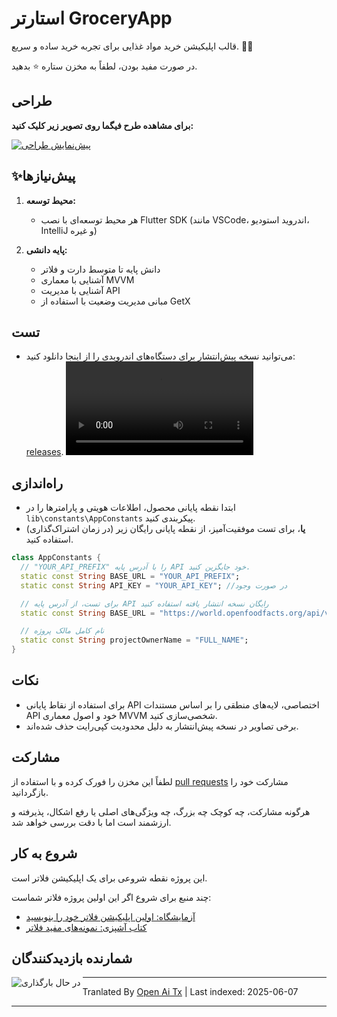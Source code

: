 # استارتر GroceryApp

قالب اپلیکیشن خرید مواد غذایی برای تجربه خرید ساده و سریع. 🛒✨

در صورت مفید بودن، لطفاً به مخزن ستاره ⭐ بدهید.

## طراحی

**برای مشاهده طرح فیگما روی تصویر زیر کلیک کنید:**

[![پیش‌نمایش طراحی](https://raw.githubusercontent.com/ramiomarouayache/Flutter-GroceryApp/main/screenshots/Cover.jpg)](https://www.figma.com/embed?embed_host=oembed&amp;url=https://www.figma.com/file/eyeYwe0hoEch31j6d3EXyE/GroceryApp-Starter-(Community)?type=design&amp;node-id=3-2&amp;mode=design&amp;t=LwLW2onM0GKLuFdU-0)

## ✨پیش‌نیازها

1. **محیط توسعه:**
   - هر محیط توسعه‌ای با نصب Flutter SDK (مانند VSCode، اندروید استودیو، IntelliJ و غیره)

2. **پایه دانشی:**
   - دانش پایه تا متوسط دارت و فلاتر
   - آشنایی با معماری MVVM
   - آشنایی با مدیریت API
   - مبانی مدیریت وضعیت با استفاده از GetX

## تست
* می‌توانید نسخه پیش‌انتشار برای دستگاه‌های اندرویدی را از اینجا دانلود کنید: [releases](https://github.com/ramiomarouayache/Flutter-GroceryApp/releases/tag/v0.3.1).
<video src="https://github.com/ramiomarouayache/Flutter-GroceryApp/assets/98425058/5ae355c9-39e0-478e-9b3e-870953b566ca"></video>

## راه‌اندازی
* ابتدا نقطه پایانی محصول، اطلاعات هویتی و پارامترها را در `lib\constants\AppConstants` پیکربندی کنید.
* **یا**، برای تست موفقیت‌آمیز، از نقطه پایانی رایگان زیر (در زمان اشتراک‌گذاری) استفاده کنید.
```dart
class AppConstants {
  // "YOUR_API_PREFIX" را با آدرس پایه API خود جایگزین کنید.
  static const String BASE_URL = "YOUR_API_PREFIX";
  static const String API_KEY = "YOUR_API_KEY"; //در صورت وجود

  // برای تست، از آدرس پایه API رایگان نسخه انتشار یافته استفاده کنید
  static const String BASE_URL = "https://world.openfoodfacts.org/api/v2";

  // نام کامل مالک پروژه
  static const String projectOwnerName = "FULL_NAME";
}
```

## نکات
* برای استفاده از نقاط پایانی API اختصاصی، لایه‌های منطقی را بر اساس مستندات API خود و اصول معماری MVVM شخصی‌سازی کنید.
* برخی تصاویر در نسخه پیش‌انتشار به دلیل محدودیت کپی‌رایت حذف شده‌اند.

## مشارکت

لطفاً این مخزن را فورک کرده و با استفاده از
[pull requests](https://github.com/ramiomarouayache/Flutter-GroceryApp/pulls)
مشارکت خود را بازگردانید.

هرگونه مشارکت، چه کوچک چه بزرگ، چه ویژگی‌های اصلی یا رفع اشکال، پذیرفته و ارزشمند است اما با دقت بررسی خواهد شد.

## شروع به کار
این پروژه نقطه شروعی برای یک اپلیکیشن فلاتر است.

چند منبع برای شروع اگر این اولین پروژه فلاتر شماست:

- [آزمایشگاه: اولین اپلیکیشن فلاتر خود را بنویسید](https://flutter.io/docs/get-started/codelab)
- [کتاب آشپزی: نمونه‌های مفید فلاتر](https://flutter.io/docs/cookbook)

## شمارنده بازدیدکنندگان

<img align="left" src = "https://profile-counter.glitch.me/GroceryApp/count.svg" alt ="در حال بارگذاری">

---

Tranlated By [Open Ai Tx](https://github.com/OpenAiTx/OpenAiTx) | Last indexed: 2025-06-07

---